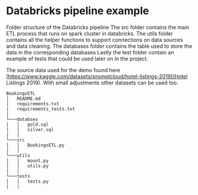 # Databricks pipeline example

Folder structure of the Databricks pipeline
The src folder contains the main ETL process that runs on spark cluster in databricks.
The utils folder contains all the helper functions to support connections on data sources and data cleaning.
The databases folder contains the table used to store the data in the corresponding databases
Lastly the test folder contain an example of tests that could be used later on in the project.

The source data used for the demo found here [https://www.kaggle.com/datasets/promptcloud/hotel-listings-2019](Hotel Listings 2019).
With small adjustments other datasets can be used too.


```
BookingsETL
│   README.md
│   requirements.txt
|   requirements_tests.txt
|
└───databses
│   │   gold.sql
|   |   silver.sql
|   |
└───src
│   │   BookingsETL.py
|   |
└───utils
│   │   mount.py
│   │   utils.py
|   |
└───tests
│   │   tests.py
|   |
```
